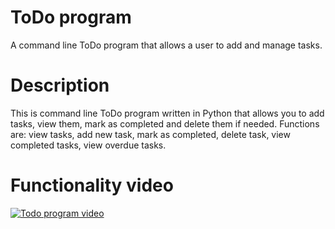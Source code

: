 # ToDo program
A command line ToDo program that allows a user to add and manage tasks.

# Description
This is command line ToDo program written in Python that allows you to add tasks, view them, mark as completed and delete them if needed. 
Functions are: view tasks, add new task, mark as completed, delete task, view completed tasks, view overdue tasks.

# Functionality video
[![Todo program video](https://img.youtube.com/vi/O8kNKeMB6t8/0.jpg)](https://www.youtube.com/watch?v=O8kNKeMB6t8)
